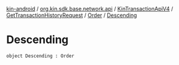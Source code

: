 [kin-android](../../../../index.md) / [org.kin.sdk.base.network.api](../../../index.md) / [KinTransactionApiV4](../../index.md) / [GetTransactionHistoryRequest](../index.md) / [Order](index.md) / [Descending](./-descending.md)

# Descending

`object Descending : Order`